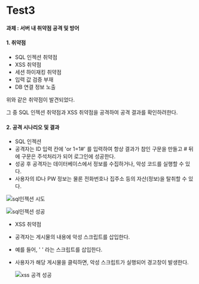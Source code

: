 # Test3


#### 과제 : 서버 내 취약점 공격 및 방어

#### 1. 취약점
   - SQL 인젝션 취약점
   - XSS 취약점
   - 세션 하이재킹 취약점
   - 입력 값 검증 부재
   - DB 연결 정보 노출

   위와 같은 취약점이 발견되었다.
   
   그 중 SQL 인젝션 취약점과 XSS 취약점을 공격하여 공격 결과를 확인하려한다.

#### 2. 공격 시나리오 및 결과
   - SQL 인젝션
   - 공격자는 ID 입력 칸에 'or 1=1#' 를 입력하여 항상 결과가 참인 구문을 만들고 # 뒤에 구문은 주석처리가 되어 로그인에 성공한다.
   -  성공 후 공격자는 데이터베이스에서 정보를 수집하거나, 악성 코드를 실행할 수 있다.
   - 사용자의 ID나 PW 정보는 물론 전화번호나 집주소 등의 자산(정보)을 탈취할 수 있다.
     
![sql인젝션 시도](https://github.com/studyjaehee/Test3/assets/91130771/8de9d2eb-a4e7-417e-af9a-043db5003cc5)


![sql인젝션 성공](https://github.com/studyjaehee/Test3/assets/91130771/e7c5fd3d-0d84-423f-ae08-f29cf62b9023)

- XSS 취약점
- 공격자는 게시물의 내용에 악성 스크립트를 삽입한다.
- 예를 들어, ' <script>alert(document.cookie);</script> ' 라는 스크립트를 삽입한다.
- 사용자가 해당 게시물을 클릭하면, 악성 스크립트가 실행되어 경고창이 발생한다.
 
  ![xss 공격 성공](https://github.com/studyjaehee/Test3/assets/91130771/978d06d5-3842-4b24-9c1a-556ac4799efd)


  

